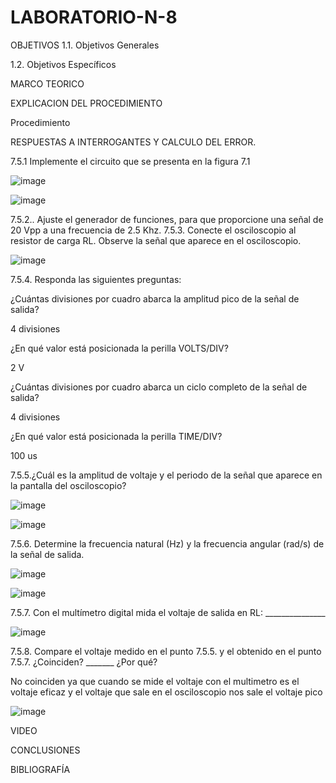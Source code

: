 # LABORATORIO-N-8
OBJETIVOS
1.1. Objetivos Generales

1.2. Objetivos Específicos

MARCO TEORICO

EXPLICACION DEL PROCEDIMIENTO

 Procedimiento
 
 RESPUESTAS A INTERROGANTES Y CALCULO DEL ERROR.
 
 7.5.1 Implemente el circuito que se presenta en la figura 7.1
 
 ![image](https://user-images.githubusercontent.com/93900233/153991332-22f68a18-68cf-43c8-a62e-930a99f7d01f.png)
 
 
 ![image](https://user-images.githubusercontent.com/93900233/153991354-2e668b51-fffe-48fe-af94-1562cfe9e224.png)

 
 7.5.2.. Ajuste el generador de funciones, para que proporcione una señal de 20 Vpp a
una frecuencia de 2.5 Khz.
7.5.3. Conecte el osciloscopio al resistor de carga RL. Observe la señal que aparece en
el osciloscopio.

![image](https://user-images.githubusercontent.com/93900233/153991470-e3a9fc7c-f8c8-425c-a599-d8e1d32f2265.png)

7.5.4. Responda las siguientes preguntas:


¿Cuántas divisiones por cuadro abarca la amplitud pico de la señal de salida?

4 divisiones 


¿En qué valor está posicionada la perilla VOLTS/DIV? 

2 V

¿Cuántas divisiones por cuadro abarca un ciclo completo de la señal de salida?

4 divisiones 

¿En qué valor está posicionada la perilla TIME/DIV? 

100 us

7.5.5.¿Cuál es la amplitud de voltaje y el periodo de la señal que aparece en la pantalla
del osciloscopio?


![image](https://user-images.githubusercontent.com/93900233/153991579-c519c978-34f8-4d28-a9a0-0893cdaaac65.png)


![image](https://user-images.githubusercontent.com/93900233/153991620-59b5534e-9bbf-491e-9a3d-574dc32cc5c3.png)


7.5.6. Determine la frecuencia natural (Hz) y la frecuencia angular (rad/s) de la señal de
salida.

![image](https://user-images.githubusercontent.com/93900233/153991789-8e5b6abf-6807-4645-aab6-bb90f6df25df.png)

![image](https://user-images.githubusercontent.com/93900233/153991827-610e31c8-043e-43fd-9dc9-e17bfa7d443b.png)


7.5.7. Con el multímetro digital mida el voltaje de salida en RL: _______________

![image](https://user-images.githubusercontent.com/93900233/153991886-02776355-4289-4c43-9682-31323dd739cf.png)

7.5.8. Compare el voltaje medido en el punto 7.5.5. y el obtenido en el punto 7.5.7.
¿Coinciden? _______ ¿Por qué?

No coinciden ya que cuando se mide el voltaje con el multimetro es el voltaje eficaz y el voltaje que sale en el osciloscopio nos sale el voltaje pico 

![image](https://user-images.githubusercontent.com/93900233/153993149-cefda247-040e-4a88-adaf-6b94aafe0307.png)
 
 
 VIDEO
 
 CONCLUSIONES
 
 BIBLIOGRAFÍA
